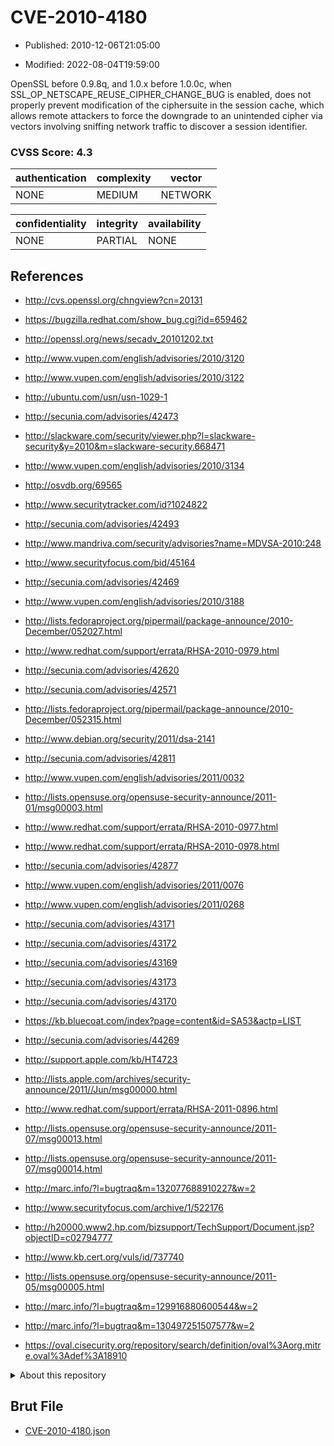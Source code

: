 # CVE-2010-4180

- Published: 2010-12-06T21:05:00

- Modified: 2022-08-04T19:59:00

OpenSSL before 0.9.8q, and 1.0.x before 1.0.0c, when SSL_OP_NETSCAPE_REUSE_CIPHER_CHANGE_BUG is enabled, does not properly prevent modification of the ciphersuite in the session cache, which allows remote attackers to force the downgrade to an unintended cipher via vectors involving sniffing network traffic to discover a session identifier.

### CVSS Score: **4.3**

| authentication | complexity | vector |
| --- | --- | --- |
| NONE | MEDIUM | NETWORK |

| confidentiality | integrity | availability |
| --- | --- | --- |
| NONE | PARTIAL | NONE |

## References

* http://cvs.openssl.org/chngview?cn=20131

* https://bugzilla.redhat.com/show_bug.cgi?id=659462

* http://openssl.org/news/secadv_20101202.txt

* http://www.vupen.com/english/advisories/2010/3120

* http://www.vupen.com/english/advisories/2010/3122

* http://ubuntu.com/usn/usn-1029-1

* http://secunia.com/advisories/42473

* http://slackware.com/security/viewer.php?l=slackware-security&y=2010&m=slackware-security.668471

* http://www.vupen.com/english/advisories/2010/3134

* http://osvdb.org/69565

* http://www.securitytracker.com/id?1024822

* http://secunia.com/advisories/42493

* http://www.mandriva.com/security/advisories?name=MDVSA-2010:248

* http://www.securityfocus.com/bid/45164

* http://secunia.com/advisories/42469

* http://www.vupen.com/english/advisories/2010/3188

* http://lists.fedoraproject.org/pipermail/package-announce/2010-December/052027.html

* http://www.redhat.com/support/errata/RHSA-2010-0979.html

* http://secunia.com/advisories/42620

* http://secunia.com/advisories/42571

* http://lists.fedoraproject.org/pipermail/package-announce/2010-December/052315.html

* http://www.debian.org/security/2011/dsa-2141

* http://secunia.com/advisories/42811

* http://www.vupen.com/english/advisories/2011/0032

* http://lists.opensuse.org/opensuse-security-announce/2011-01/msg00003.html

* http://www.redhat.com/support/errata/RHSA-2010-0977.html

* http://www.redhat.com/support/errata/RHSA-2010-0978.html

* http://secunia.com/advisories/42877

* http://www.vupen.com/english/advisories/2011/0076

* http://www.vupen.com/english/advisories/2011/0268

* http://secunia.com/advisories/43171

* http://secunia.com/advisories/43172

* http://secunia.com/advisories/43169

* http://secunia.com/advisories/43173

* http://secunia.com/advisories/43170

* https://kb.bluecoat.com/index?page=content&id=SA53&actp=LIST

* http://secunia.com/advisories/44269

* http://support.apple.com/kb/HT4723

* http://lists.apple.com/archives/security-announce/2011//Jun/msg00000.html

* http://www.redhat.com/support/errata/RHSA-2011-0896.html

* http://lists.opensuse.org/opensuse-security-announce/2011-07/msg00013.html

* http://lists.opensuse.org/opensuse-security-announce/2011-07/msg00014.html

* http://marc.info/?l=bugtraq&m=132077688910227&w=2

* http://www.securityfocus.com/archive/1/522176

* http://h20000.www2.hp.com/bizsupport/TechSupport/Document.jsp?objectID=c02794777

* http://www.kb.cert.org/vuls/id/737740

* http://lists.opensuse.org/opensuse-security-announce/2011-05/msg00005.html

* http://marc.info/?l=bugtraq&m=129916880600544&w=2

* http://marc.info/?l=bugtraq&m=130497251507577&w=2

* https://oval.cisecurity.org/repository/search/definition/oval%3Aorg.mitre.oval%3Adef%3A18910

<details>
<summary>About this repository</summary> 

  This repository is part of the project [Live Hack CVE](https://github.com/Live-Hack-CVE). Main website can be found [www.live-hack.org](https://www.live-hack.org) 
  
  Made by [Sn0wAlice](https://github.com/Sn0wAlice) for the people that care about security and need to have a feed of the latest CVEs. Hope you enjoy it, don't forget to star the repo and follow me on [Twitter](https://twitter.com/Sn0wAlice) and [Github](https://github.com/Sn0wAlice). And that is my [personnal website](https://www.alice-snow.me/)

  - [Home Page](https://github.com/Live-Hack-CVE)
  - [Framework](https://github.com/Live-Hack-CVE/cve-framework)
  - [CVE database](https://github.com/Live-Hack-CVE/full_database)
  - [Changelog](https://github.com/Live-Hack-CVE/Changelog)
</details>

## Brut File

* [CVE-2010-4180.json](https://raw.githubusercontent.com/Live-Hack-CVE/full_database/main/cves/2010/CVE-2010-4180.json)

